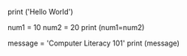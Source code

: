 
print ('Hello World')

num1 = 10
num2 = 20
print (num1=num2)

message = 'Computer Literacy 101'
print (message)
